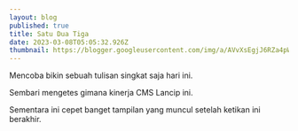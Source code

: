```yaml
---
layout: blog
published: true
title: Satu Dua Tiga
date: 2023-03-08T05:05:32.926Z
thumbnail: https://blogger.googleusercontent.com/img/a/AVvXsEgjJ6RZa4pWp-Tb7MaMnnsm-M7-RX3ho3v0o2WMDZMWHpsjY8p-KGJwUw8n4Ip2mVIpAsDT6kFhsMd433EisJCycOjTTt0i_AzcctOSV_i5gxi94W-MrUQgLmsdg9sw2rAOlSSWnayIXB63EwI4H1HdExTGwYmtm4H5RgUN5sj1tWniSQQ7Qu6CODx5uw=s16000
---
```

M﻿encoba bikin sebuah tulisan singkat saja hari ini.

S﻿embari mengetes gimana kinerja CMS Lancip ini.

S﻿ementara ini cepet banget tampilan yang muncul setelah ketikan ini berakhir.